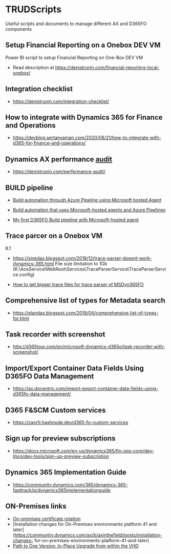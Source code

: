 # TRUDScripts
Useful scripts and documents to manage different AX and D365FO components
## Setup Financial Reporting on a Onebox DEV VM
Power BI script to setup Financial Reporting on One-Box DEV VM

- Read description at https://denistrunin.com/financial-reporting-local-onebox/

## Integration checklist

- https://denistrunin.com/integration-checklist/

## How to integrate with Dynamics 365 for Finance and Operations

- https://devblog.sertanyaman.com/2020/08/21/how-to-integrate-with-d365-for-finance-and-operations/

## Dynamics AX performance [audit](https://github.com/TrudAX/TRUDScripts/blob/master/Performance/AX%20Technical%20Audit.md)

- https://denistrunin.com/performance-audit/

## BUILD pipeline 

- [Build automation through Azure Pipeline using Microsoft hosted Agent](https://community.dynamics.com/ax/b/axinthefield/posts/build-automation-through-azure-pipeline-using-microsoft-hosted-agent)

- [Build automation that uses Microsoft-hosted agents and Azure Pipelines](https://docs.microsoft.com/en-us/dynamics365/fin-ops-core/dev-itpro/dev-tools/hosted-build-automation)

- [My first D365FO Build pipeline with Microsoft-hosted agent](http://alexvoy.blogspot.com/2021/06/my-first-d365fo-build-pipeline-with.html)


## Trace parcer on a Onebox VM

8.1
- https://sinedax.blogspot.com/2018/12/trace-parser-doesnt-work-dynamics-365.html
File size limitation to 1Gb (K:\AosService\WebRoot\Services\TraceParserService\TraceParserService.config)

- [How to get bigger trace files for trace parser of MSDyn365FO](https://msdyn365fo.wordpress.com/2020/07/22/how-to-get-bigger-trace-files-for-trace-parser-of-msdyn365fo/)

## Comprehensive list of types for Metadata search 
- https://elandax.blogspot.com/2019/04/comprehensive-list-of-types-for.html

## Task recorder with screenshot 

- http://d365tour.com/en/microsoft-dynamics-d365o/task-recorder-with-screenshot/

## Import/Export Container Data Fields Using D365FO Data Management

- https://ax.docentric.com/import-export-container-data-fields-using-d365fo-data-management/

## D365 F&SCM Custom services

- https://zaorfr.hashnode.dev/d365-fo-custom-services

## Sign up for preview subscriptions

- https://docs.microsoft.com/en-us/dynamics365/fin-ops-core/dev-itpro/dev-tools/sign-up-preview-subscription

## Dynamics 365 Implementation Guide                 

- https://community.dynamics.com/365/dynamics-365-fasttrack/p/dynamics365implementationguide

## ON-Premises links
- [On-premises certificate rotation](https://community.dynamics.com/ax/b/axinthefield/posts/on-premises-certificate-rotation)
- [Installation changes for On-Premises environments platform 41 and later](https://community.dynamics.com/ax/b/axinthefield/posts/installation-changes-    for-on-premises-environments-platform-41-and-later)
- [Path to One Version: In-Place Upgrade from within the VHD](https://community.dynamics.com/ax/b/axinthefield/posts/path-to-one-version-in-place-upgrade)
